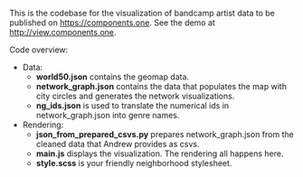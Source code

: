This is the codebase for the visualization of bandcamp artist data to be published on https://components.one. See the demo at http://view.components.one.

Code overview:
- Data:
  - **world50.json** contains the geomap data.
  - **network_graph.json** contains the data that populates the map with city circles and generates the network visualizations.
  - **ng_ids.json** is used to translate the numerical ids in network_graph.json into genre names.
- Rendering:
  - **json_from_prepared_csvs.py** prepares network_graph.json from the cleaned data that Andrew provides as csvs.
  - **main.js** displays the visualization. The rendering all happens here.
  - **style.scss** is your friendly neighborhood stylesheet.
